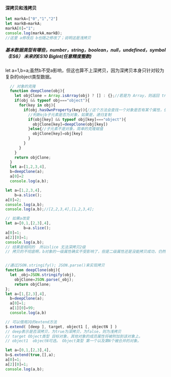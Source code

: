  <!-- js零散文件说明 -->
 #### 深拷贝和浅拷贝
 ~~~js
 let markA=["0","1","2"]
 let markB=markA;
 markA[0]="1";
console.log(markA,markB);
//这里 a修改后 b也随之修改了；说明这是浅拷贝
 ~~~

##### 基本数据类型有哪些，number，string，boolean，null，undefined，symbol（ES6） 未来的ES10 BigInt(任意精度整数)

let a=1,b=a;虽然b不受a影响，但这也算不上深拷贝，因为深拷贝本身只针对较为复杂的object类型数据。

~~~js
  // 对象的克隆
  function deepClone(obj){
    let objClone = Array.isArray(obj) ? [] : {};//若是为 Array，则返回 true，否则为 false
    if(obj && typeof obj==="object"){
      for(key in obj){
        if(obj.hasOwnProperty(key)){//这个方法会查找一个对象是否有某个属性，但是不会去查找它的原型链。
          //判断ojb子元素是否为对象，如果是，递归复制
          if(obj[key] && typeof obj[key]==="object"){
            objClone[key]=deepClone(obj[key])
          }else{//子元素不是对象，简单的克隆赋值
            objClone[key]=obj[key]
          }
        }
      }
    }
    return objClone;
  }
  let a=[1,2,3,4],
  b=deepClone(a);
  a[0]=2
  console.log(a,b);
~~~
~~~js
let a=[1,2,3,4],
    b=a.slice();
a[0]=2;
console.log(a,b);
console.log(a,b);//[2,2,3,4],[1,2,3,4];

// 如果a改变
let a=[0,1,[2,3],4],
        b=a.slice();
a[0]=1;
a[2][0]=1;
console.log(a,b);
// 结果是相同的  所以slice 无法深拷贝2级
// 拷贝的不彻底啊，b对象的一级属性确实不受影响了，但是二级属性还是没能拷贝成功，仍然脱离不了a的控制，说明slice根本不是真正的深拷贝。


//通过JSON.stringify(); JSON.parse()来实现拷贝
function deepClone(obj){
  let _obj=JSON.stringify(obj),
    objClone=JSON.parse(_obj);
    return objClone;
};
let a=[1,[2,3],4],
  b=deepClone(a);
  a[0]=1;
  a[1][0]=99;
  console.log(a,b)

~~~

~~~js
// 可以借用JQ的extend方法
$.extend( [deep ], target, object1 [, objectN ] )
// deep表示是否深拷贝，为true为深拷贝，为false，则为浅拷贝
// target Object类型 目标对象，其他对象的成员属性将被附加到该对象上。
// object1  objectN可选。 Object类型 第一个以及第N个被合并的对象。 

let a=[0,1,[2,3],4],
b=$.extend(true,[],a);
a[0]=1;
a[2][0]=1;
console.log(a,b);
~~~
<!-- 参考来源：https://www.cnblogs.com/echolun/p/7889848.html -->
<!-- https://zhuanlan.zhihu.com/p/26282765 -->
<!-- https://www.zhihu.com/question/23031215 -->



















































